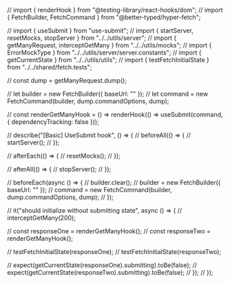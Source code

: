 // import { renderHook } from "@testing-library/react-hooks/dom"; // import { FetchBuilder, FetchCommand } from
"@better-typed/hyper-fetch";

// import { useSubmit } from "use-submit"; // import { startServer, resetMocks, stopServer } from "../../utils/server";
// import { getManyRequest, interceptGetMany } from "../../utils/mocks"; // import { ErrorMockType } from
"../../utils/server/server.constants"; // import { getCurrentState } from "../../utils/utils"; // import {
testFetchInitialState } from "../../shared/fetch.tests";

// const dump = getManyRequest.dump();

// let builder = new FetchBuilder<ErrorMockType>({ baseUrl: "" }); // let command = new FetchCommand(builder,
dump.commandOptions, dump);

// const renderGetManyHook = () => renderHook(() => useSubmit(command, { dependencyTracking: false }));

// describe("[Basic] UseSubmit hook", () => { // beforeAll(() => { // startServer(); // });

// afterEach(() => { // resetMocks(); // });

// afterAll(() => { // stopServer(); // });

// beforeEach(async () => { // builder.clear(); // builder = new FetchBuilder<ErrorMockType>({ baseUrl: "" }); //
command = new FetchCommand(builder, dump.commandOptions, dump); // });

// it("should initialize without submitting state", async () => { // interceptGetMany(200);

// const responseOne = renderGetManyHook(); // const responseTwo = renderGetManyHook();

// testFetchInitialState(responseOne); // testFetchInitialState(responseTwo);

// expect(getCurrentState(responseOne).submitting).toBe(false); //
expect(getCurrentState(responseTwo).submitting).toBe(false); // }); // });
